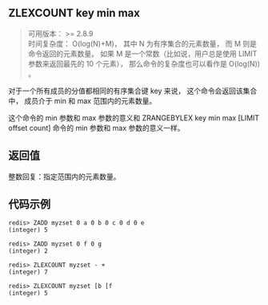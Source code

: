## ZLEXCOUNT key min max
>可用版本： >= 2.8.9 <br/>
>时间复杂度： O(log(N)+M)， 其中 N 为有序集合的元素数量， 而 M 则是命令返回的元素数量。 如果 M 是一个常数（比如说，用户总是使用 LIMIT 参数来返回最先的 10 个元素）， 那么命令的复杂度也可以看作是 O(log(N)) 。

对于一个所有成员的分值都相同的有序集合键 key 来说， 这个命令会返回该集合中， 成员介于 min 和 max 范围内的元素数量。

这个命令的 min 参数和 max 参数的意义和 ZRANGEBYLEX key min max [LIMIT offset count] 命令的 min 参数和 max 参数的意义一样。

## 返回值

整数回复：指定范围内的元素数量。

## 代码示例

```shell script
redis> ZADD myzset 0 a 0 b 0 c 0 d 0 e
(integer) 5

redis> ZADD myzset 0 f 0 g
(integer) 2

redis> ZLEXCOUNT myzset - +
(integer) 7

redis> ZLEXCOUNT myzset [b [f
(integer) 5
```
   